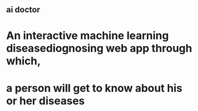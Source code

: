 ## ai doctor
# An interactive  machine learning diseasediognosing web app through which,
# a person will get to know about his or her diseases
